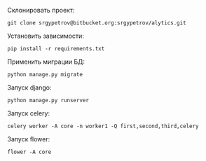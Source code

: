Склонировать проект:

```
git clone srgypetrov@bitbucket.org:srgypetrov/alytics.git
```

Установить зависимости:

```
pip install -r requirements.txt
```

Применить миграции БД:

```
python manage.py migrate
```

Запуск django:

```
python manage.py runserver
```

Запуск celery:

```
celery worker -A core -n worker1 -Q first,second,third,celery
```

Запуск flower:

```
flower -A core
```

